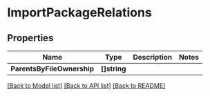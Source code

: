 # ImportPackageRelations

## Properties

Name | Type | Description | Notes
------------ | ------------- | ------------- | -------------
**ParentsByFileOwnership** | **[]string** |  | 

[[Back to Model list]](../README.md#documentation-for-models) [[Back to API list]](../README.md#documentation-for-api-endpoints) [[Back to README]](../README.md)


